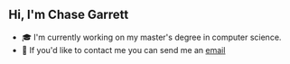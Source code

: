 ## Hi, I'm Chase Garrett

- :mortar_board: I'm currently working on my master's degree in computer science.
- :email: If you'd like to contact me you can send me an [email](mailto:chasegarrett@tutanota.com)

